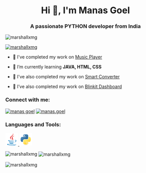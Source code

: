 <h1 align="center">Hi 👋, I'm Manas Goel</h1>
<h3 align="center">A passionate PYTHON developer from India</h3>

<p align="left"> <img src="https://komarev.com/ghpvc/?username=marshallxmg&label=Profile%20views&color=0e75b6&style=flat" alt="marshallxmg" /> </p>

<p align="left"> <a href="https://github.com/ryo-ma/github-profile-trophy"><img src="https://github-profile-trophy.vercel.app/?username=marshallxmg" alt="marshallxmg" /></a> </p>

- 🔭 I've completed my work on [Music Player](https://github.com/MarshallxMG/Music-Player.)

- 🌱 I’m currently learning **JAVA, HTML, CSS**

- 👯 I've also completed my work on [Smart Converter](https://github.com/MarshallxMG/Smart-converter)

- 🤝 I’ve also completed my work on [Blinkit Dashboard](https://github.com/MarshallxMG/Blinkit-Dashboard-using-Power-BI)

<h3 align="left">Connect with me:</h3>
<p align="left">
<a href="https://linkedin.com/in/manas goel" target="blank"><img align="center" src="https://raw.githubusercontent.com/rahuldkjain/github-profile-readme-generator/master/src/images/icons/Social/linked-in-alt.svg" alt="manas goel" height="30" width="40" /></a>
<a href="https://instagram.com/manas.goel" target="blank"><img align="center" src="https://raw.githubusercontent.com/rahuldkjain/github-profile-readme-generator/master/src/images/icons/Social/instagram.svg" alt="manas.goel" height="30" width="40" /></a>
</p>

<h3 align="left">Languages and Tools:</h3>
<p align="left"> <a href="https://www.java.com" target="_blank" rel="noreferrer"> <img src="https://raw.githubusercontent.com/devicons/devicon/master/icons/java/java-original.svg" alt="java" width="40" height="40"/> </a> <a href="https://www.python.org" target="_blank" rel="noreferrer"> <img src="https://raw.githubusercontent.com/devicons/devicon/master/icons/python/python-original.svg" alt="python" width="40" height="40"/> </a> </p>

<p><img align="left" src="https://github-readme-stats.vercel.app/api/top-langs?username=marshallxmg&show_icons=true&locale=en&layout=compact" alt="marshallxmg" /></p>

<p>&nbsp;<img align="center" src="https://github-readme-stats.vercel.app/api?username=marshallxmg&show_icons=true&locale=en" alt="marshallxmg" /></p>

<p><img align="center" src="https://github-readme-streak-stats.herokuapp.com/?user=marshallxmg&" alt="marshallxmg" /></p>


###
